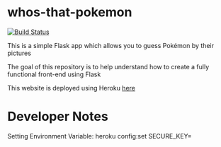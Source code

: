 # whos-that-pokemon
[![Build Status](https://travis-ci.org/nairraghav/whos-that-pokemon.svg?branch=master)](https://travis-ci.org/nairraghav/whos-that-pokemon)

This is a simple Flask app which allows you to guess Pokémon by their pictures

The goal of this repository is to help understand how to create a fully functional front-end using Flask

This website is deployed using Heroku [here](https://whispering-cove-17469.herokuapp.com/)

# Developer Notes
Setting Environment Variable: heroku config:set SECURE_KEY=<secret-key>